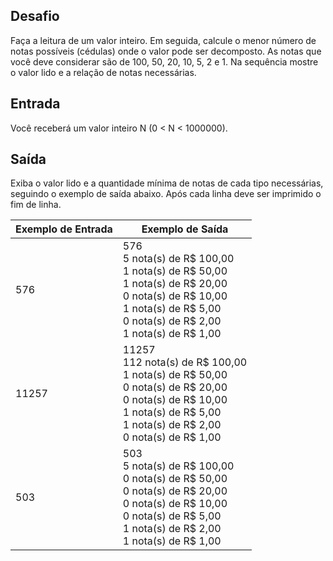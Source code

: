 ## Desafio

Faça a leitura de um valor inteiro. Em seguida, calcule o menor número de notas possíveis (cédulas) onde o valor pode ser decomposto. As notas que você deve considerar são de 100, 50, 20, 10, 5, 2 e 1. Na sequência mostre o valor lido e a relação de notas necessárias.

## Entrada

Você receberá um valor inteiro N (0 < N < 1000000).

## Saída

Exiba o valor lido e a quantidade mínima de notas de cada tipo necessárias, seguindo o exemplo de saída abaixo. Após cada linha deve ser imprimido o fim de linha.

| Exemplo de Entrada | Exemplo de Saída|
| ---|--- |
| 576 | 576<br />5 nota(s) de R$ 100,00<br />1 nota(s) de R$ 50,00<br />1 nota(s) de R$ 20,00<br />0 nota(s) de R$ 10,00<br />1 nota(s) de R$ 5,00<br />0 nota(s) de R$ 2,00<br />1 nota(s) de R$ 1,00 |
| 11257 | 11257<br />112 nota(s) de R$ 100,00<br />1 nota(s) de R$ 50,00<br />0 nota(s) de R$ 20,00<br />0 nota(s) de R$ 10,00<br />1 nota(s) de R$ 5,00<br />1 nota(s) de R$ 2,00<br />0 nota(s) de R$ 1,00 |
| 503 | 503<br />5 nota(s) de R$ 100,00<br />0 nota(s) de R$ 50,00<br />0 nota(s) de R$ 20,00<br />0 nota(s) de R$ 10,00<br />0 nota(s) de R$ 5,00<br />1 nota(s) de R$ 2,00<br />1 nota(s) de R$ 1,00 |
